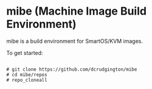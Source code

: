 mibe (Machine Image Build Environment)
===
mibe is a build environment for SmartOS/KVM images.

To get started:

<code>
# git clone https://github.com/dcrudgington/mibe
# cd mibe/repos
# repo_cloneall
<code>
